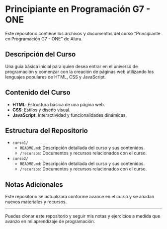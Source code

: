 # Principiante en Programación G7 - ONE

Este repositorio contiene los archivos y documentos del curso "Principiante en Programación G7 - ONE" de Alura.

## Descripción del Curso

Una guía básica inicial para quien desea entrar en el universo de programación y comenzar con la creación de páginas web utilizando los lenguajes populares de HTML, CSS y JavaScript.

## Contenido del Curso

- **HTML**: Estructura básica de una página web.
- **CSS**: Estilos y diseño visual.
- **JavaScript**: Interactividad y funcionalidades dinámicas.

## Estructura del Repositorio

- `curso1/`
  - `README.md`: Descripción detallada del curso y sus contenidos.
  - `/recursos`: Documentos y recursos relacionados con el curso.
- `curso2/`
  - `README.md`: Descripción detallada del curso y sus contenidos.
  - `/recursos`: Documentos y recursos relacionados con el curso.

## Notas Adicionales

Este repositorio se actualizará conforme avance en el curso y se añadan nuevos materiales y recursos.

---

Puedes clonar este repositorio y seguir mis notas y ejercicios a medida que avanzo en mi aprendizaje de programación.
